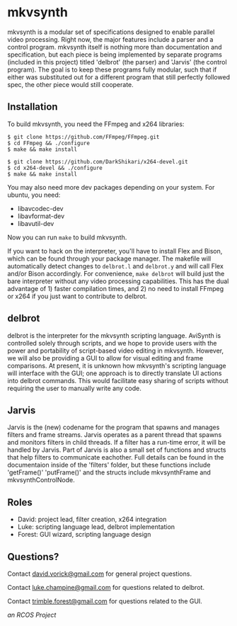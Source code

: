# mkvsynth #

mkvsynth is a modular set of specifications designed to enable parallel video processing. Right now, the major features include a parser and a control program. mkvsynth itself is nothing more than documentation and specification, but each piece is being implemented by separate programs (included in this project) titled 'delbrot' (the parser) and 'Jarvis' (the control program). The goal is to keep these programs fully modular, such that if either was substituted out for a different program that still perfectly followed spec, the other piece would still cooperate.

Installation
------------
To build mkvsynth, you need the FFmpeg and x264 libraries:
```
$ git clone https://github.com/FFmpeg/FFmpeg.git
$ cd FFmpeg && ./configure
$ make && make install

$ git clone https://github.com/DarkShikari/x264-devel.git
$ cd x264-devel && ./configure
$ make && make install
```
You may also need more dev packages depending on your system. For ubuntu, you need:

- libavcodec-dev
- libavformat-dev
- libavutil-dev

Now you can run `make` to build mkvsynth.

If you want to hack on the interpreter, you'll have to install Flex and Bison, which can be found through your package manager. The makefile will automatically detect changes to `delbrot.l` and `delbrot.y` and will call Flex and/or Bison accordingly. For convenience, `make delbrot` will build just the bare interpreter without any video processing capabilities. This has the dual advantage of 1) faster compilation times, and 2) no need to install FFmpeg or x264 if you just want to contribute to delbrot.

delbrot
-------
delbrot is the interpreter for the mkvsynth scripting language. AviSynth is controlled solely through scripts, and we hope to provide users with the power and portability of script-based video editing in mkvsynth. However, we will also be providing a GUI to allow for visual editing and frame comparisons. At present, it is unknown how mkvsynth's scripting language will interface with the GUI; one approach is to directly translate UI actions into delbrot commands. This would facilitate easy sharing of scripts without requiring the user to manually write any code.

Jarvis
------
Jarvis is the (new) codename for the program that spawns and manages filters and frame streams. Jarvis operates as a parent thread that spawns and monitors filters in child threads. If a filter has a run-time error, it will be handled by Jarvis. Part of Jarvis is also a small set of functions and structs that help filters to communicate eachother. Full details can be found in the documentaion inside of the 'filters' folder, but these functions include 'getFrame()' 'putFrame()' and the structs include mkvsynthFrame and mkvsynthControlNode.

Roles
-----
- David: project lead, filter creation, x264 integration
- Luke: scripting language lead, delbrot implementation
- Forest: GUI wizard, scripting language design

Questions?
----------
Contact david.vorick@gmail.com for general project questions.

Contact luke.champine@gmail.com for questions related to delbrot.

Contact trimble.forest@gmail.com for questions related to the GUI.

*an RCOS Project*

